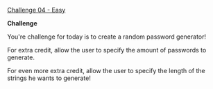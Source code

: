 [Challenge 04 - Easy](https://www.reddit.com/r/dailyprogrammer/comments/pm6oj/2122012_challenge_4_easy/)

**Challenge**

You're challenge for today is to create a random password generator!

For extra credit, allow the user to specify the amount of passwords to generate.

For even more extra credit, allow the user to specify the length of the strings he wants to generate!
